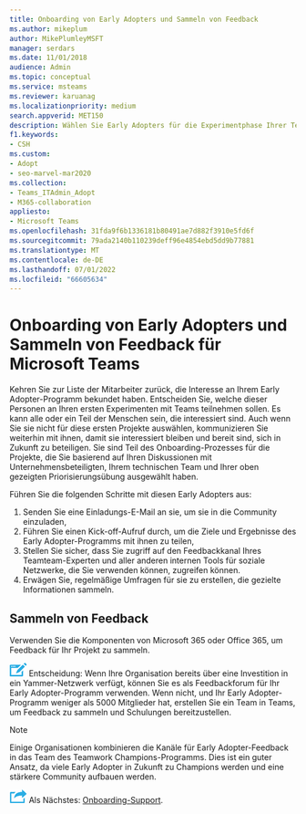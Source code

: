 ```yaml
---
title: Onboarding von Early Adopters und Sammeln von Feedback
ms.author: mikeplum
author: MikePlumleyMSFT
manager: serdars
ms.date: 11/01/2018
audience: Admin
ms.topic: conceptual
ms.service: msteams
ms.reviewer: karuanag
ms.localizationpriority: medium
search.appverid: MET150
description: Wählen Sie Early Adopters für die Experimentphase Ihrer Teams-Einführung aus, und sammeln Sie dann Feedback für Ihr Projekt.
f1.keywords:
- CSH
ms.custom:
- Adopt
- seo-marvel-mar2020
ms.collection:
- Teams_ITAdmin_Adopt
- M365-collaboration
appliesto:
- Microsoft Teams
ms.openlocfilehash: 31fda9f6b1336181b80491ae7d882f3910e5fd6f
ms.sourcegitcommit: 79ada2140b110239deff96e4854ebd5dd9b77881
ms.translationtype: MT
ms.contentlocale: de-DE
ms.lasthandoff: 07/01/2022
ms.locfileid: "66605634"
---
```

# <a name="onboard-early-adopters-and-gather-feedback-for-microsoft-teams"></a>Onboarding von Early Adopters und Sammeln von Feedback für Microsoft Teams

Kehren Sie zur Liste der Mitarbeiter zurück, die Interesse an Ihrem Early Adopter-Programm bekundet haben. Entscheiden Sie, welche dieser Personen an Ihren ersten Experimenten mit Teams teilnehmen sollen. Es kann alle oder ein Teil der Menschen sein, die interessiert sind. Auch wenn Sie sie nicht für diese ersten Projekte auswählen, kommunizieren Sie weiterhin mit ihnen, damit sie interessiert bleiben und bereit sind, sich in Zukunft zu beteiligen. Sie sind Teil des Onboarding-Prozesses für die Projekte, die Sie basierend auf Ihren Diskussionen mit Unternehmensbeteiligten, Ihrem technischen Team und Ihrer oben gezeigten Priorisierungsübung ausgewählt haben. 

Führen Sie die folgenden Schritte mit diesen Early Adopters aus:

1. Senden Sie eine Einladungs-E-Mail an sie, um sie in die Community einzuladen,
2. Führen Sie einen Kick-off-Aufruf durch, um die Ziele und Ergebnisse des Early Adopter-Programms mit ihnen zu teilen,
3. Stellen Sie sicher, dass Sie zugriff auf den Feedbackkanal Ihres Teamteam-Experten und aller anderen internen Tools für soziale Netzwerke, die Sie verwenden können, zugreifen können. 
4. Erwägen Sie, regelmäßige Umfragen für sie zu erstellen, die gezielte Informationen sammeln.

## <a name="gather-feedback"></a>Sammeln von Feedback

Verwenden Sie die Komponenten von Microsoft 365 oder Office 365, um Feedback für Ihr Projekt zu sammeln.
  
![Ein Symbol, das einen Entscheidungspunkt darstellt.](media/teams-adoption-decision-icon.png) Entscheidung: Wenn Ihre Organisation bereits über eine Investition in ein Yammer-Netzwerk verfügt, können Sie es als Feedbackforum für Ihr Early Adopter-Programm verwenden. Wenn nicht, und Ihr Early Adopter-Programm weniger als 5000 Mitglieder hat, erstellen Sie ein Team in Teams, um Feedback zu sammeln und Schulungen bereitzustellen.
  
> [!Note]
> Einige Organisationen kombinieren die Kanäle für Early Adopter-Feedback in das Team des Teamwork Champions-Programms. Dies ist ein guter Ansatz, da viele Early Adopter in Zukunft zu Champions werden und eine stärkere Community aufbauen werden. 


![Ein Symbol, das den nächsten Schritt darstellt.](media/teams-adoption-next-icon.png) Als Nächstes: [Onboarding-Support](teams-adoption-onboard-support.md).

